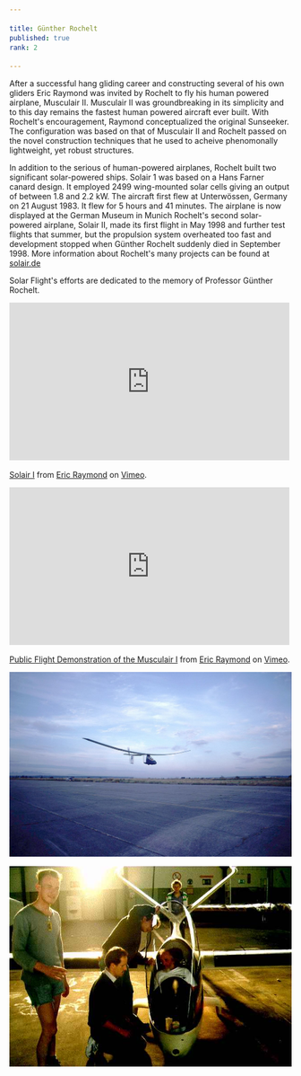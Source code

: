 ```yaml
---

title: Günther Rochelt
published: true
rank: 2

---
```


After a successful hang gliding career and constructing several of his own gliders Eric Raymond was invited by Rochelt to fly his human powered airplane, Musculair II. Musculair II was groundbreaking in its simplicity and to this day remains the fastest human powered aircraft ever built. With Rochelt's encouragement, Raymond conceptualized the original Sunseeker. The configuration was based on that of Musculair II and Rochelt passed on the novel construction techniques that he used to acheive phenomonally lightweight, yet robust structures.

In addition to the serious of human-powered airplanes, Rochelt built two significant solar-powered ships.
Solair 1 was based on a Hans Farner canard design. It employed 2499 wing-mounted solar cells giving an output of between 1.8 and 2.2 kW. The aircraft first flew at Unterwössen, Germany on 21 August 1983. It flew for 5 hours and 41 minutes. The airplane is now displayed at the German Museum in Munich  Rochelt's second solar-powered airplane, Solair II, made its first flight in May 1998 and further test flights that summer, but the propulsion system overheated too fast and development stopped when Günther Rochelt suddenly died in September 1998. More information about Rochelt's many projects can be found at <a href="http://www.solair.de">solair.de</a>


Solar Flight's efforts are dedicated to the memory of Professor Günther Rochelt.


<iframe src="http://player.vimeo.com/video/14810957?title=0&amp;byline=0&amp;portrait=0" width="500" height="281" frameborder="0" webkitAllowFullScreen mozallowfullscreen allowFullScreen></iframe> <p><a href="http://vimeo.com/14810957">Solair I</a> from <a href="http://vimeo.com/user3563715">Eric Raymond</a> on <a href="http://vimeo.com">Vimeo</a>.</p>

<iframe src="http://player.vimeo.com/video/14809359" width="500" height="281" frameborder="0" webkitAllowFullScreen mozallowfullscreen allowFullScreen></iframe> <p><a href="http://vimeo.com/14809359">Public Flight Demonstration of the Musculair I</a> from <a href="http://vimeo.com/user3563715">Eric Raymond</a> on <a href="http://vimeo.com">Vimeo</a>.</p>

![Musculair II in flight](musculair2.jpg)

![Solair II crew](solair2team.jpg)

